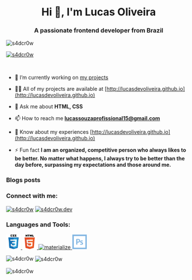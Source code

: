 <h1 align="center">Hi 👋, I'm Lucas Oliveira</h1>
<h3 align="center">A passionate frontend developer from Brazil</h3>

<p align="left"> <img src="https://komarev.com/ghpvc/?username=s4dcr0w&label=Profile%20views&color=0e75b6&style=flat" alt="s4dcr0w" /> </p>

<p align="left"> <a href="https://github.com/ryo-ma/github-profile-trophy"><img src="https://github-profile-trophy.vercel.app/?username=s4dcr0w" alt="s4dcr0w" /></a> </p>

<p align="left"> <a href="https://twitter.com/" target="blank"><img src="https://img.shields.io/twitter/follow/?logo=twitter&style=for-the-badge" alt="" /></a> </p>

- 🔭 I’m currently working on [my projects](https://github.com/S4DCR0W/myprojects)

- 👨‍💻 All of my projects are available at [http://lucasdevoliveira.github.io](http://lucasdevoliveira.github.io)

- 💬 Ask me about **HTML, CSS**

- 📫 How to reach me **lucassouzaprofissional15@gmail.com**

- 📄 Know about my experiences [http://lucasdevoliveira.github.io](http://lucasdevoliveira.github.io)

- ⚡ Fun fact **I am an organized, competitive person who always likes to be better. No matter what happens, I always try to be better than the day before, surpassing my expectations and those around me.**

### Blogs posts

<!-- BLOG-POST-LIST:START -->
<!-- BLOG-POST-LIST:END -->

<h3 align="left">Connect with me:</h3>
<p align="left">
<a href="https://dev.to/s4dcr0w" target="blank"><img align="center" src="https://cdn.jsdelivr.net/npm/simple-icons@3.0.1/icons/dev-dot-to.svg" alt="s4dcr0w" height="30" width="40" /></a>
<a href="https://fb.com/s4dcr0w.dev" target="blank"><img align="center" src="https://raw.githubusercontent.com/rahuldkjain/github-profile-readme-generator/master/src/images/icons/Social/facebook.svg" alt="s4dcr0w.dev" height="30" width="40" /></a>
</p>

<h3 align="left">Languages and Tools:</h3>
<p align="left"> <a href="https://www.w3schools.com/css/" target="_blank"> <img src="https://raw.githubusercontent.com/devicons/devicon/master/icons/css3/css3-original-wordmark.svg" alt="css3" width="40" height="40"/> </a> <a href="https://www.w3.org/html/" target="_blank"> <img src="https://raw.githubusercontent.com/devicons/devicon/master/icons/html5/html5-original-wordmark.svg" alt="html5" width="40" height="40"/> </a> <a href="https://materializecss.com/" target="_blank"> <img src="https://raw.githubusercontent.com/prplx/svg-logos/5585531d45d294869c4eaab4d7cf2e9c167710a9/svg/materialize.svg" alt="materialize" width="40" height="40"/> </a> <a href="https://www.photoshop.com/en" target="_blank"> <img src="https://raw.githubusercontent.com/devicons/devicon/master/icons/photoshop/photoshop-line.svg" alt="photoshop" width="40" height="40"/> </a> </p>

<p><img align="left" src="https://github-readme-stats.vercel.app/api/top-langs?username=s4dcr0w&show_icons=true&locale=en&layout=compact" alt="s4dcr0w" /></p>

<p>&nbsp;<img align="center" src="https://github-readme-stats.vercel.app/api?username=s4dcr0w&show_icons=true&locale=en" alt="s4dcr0w" /></p>

<p><img align="center" src="https://github-readme-streak-stats.herokuapp.com/?user=s4dcr0w&" alt="s4dcr0w" /></p>
